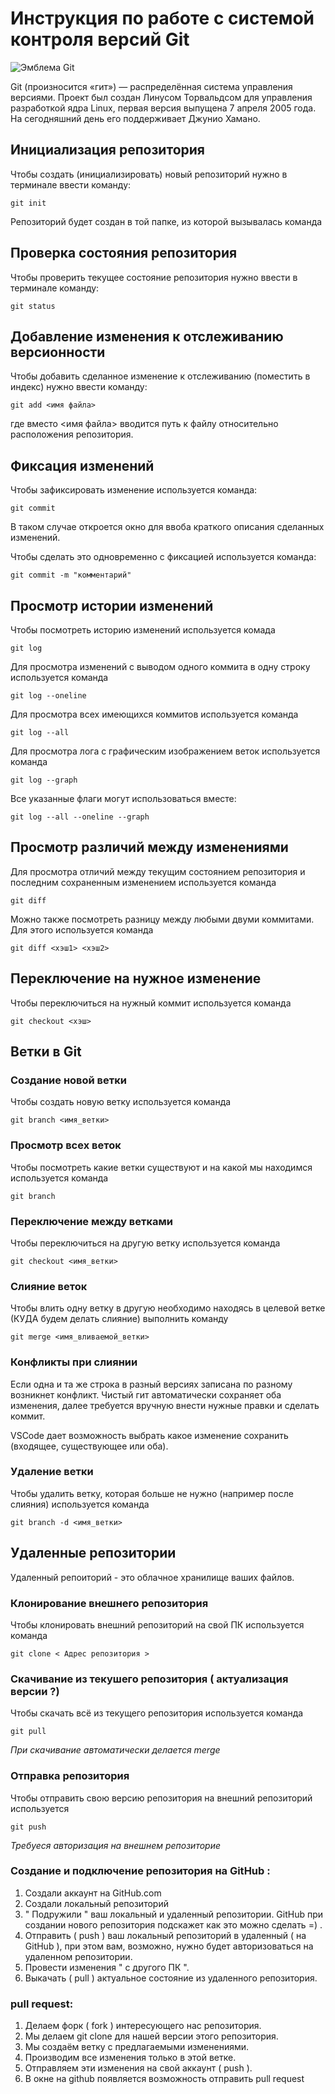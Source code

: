 # **Инструкция по работе с системой контроля версий Git**

![Эмблема Git](git.jpg)

Git (произносится «гит») — распределённая система управления версиями. Проект был создан Линусом Торвальдсом для управления разработкой ядра Linux, первая версия выпущена 7 апреля 2005 года. На сегодняшний день его поддерживает Джунио Хамано.

## Инициализация репозитория

Чтобы создать (инициализировать) новый репозиторий нужно в терминале ввести команду:

    git init

Репозиторий будет создан в той папке, из которой вызывалась команда

## Проверка состояния репозитория

Чтобы проверить текущее состояние репозитория нужно ввести в терминале команду:

    git status

## Добавление изменения к отслеживанию версионности

Чтобы добавить сделанное изменение к отслеживанию (поместить в индекс) нужно ввести команду:

    git add <имя файла>

где вместо <имя файла> вводится путь к файлу относительно расположения репозитория.

## Фиксация изменений

Чтобы зафиксировать изменение используется команда:

    git commit

В таком случае откроется окно для ввоба краткого описания сделанных изменений.

Чтобы сделать это одновременно с фиксацией используется команда:

    git commit -m "комментарий"

## Просмотр истории изменений

Чтобы посмотреть историю изменений используется комада

    git log

Для просмотра изменений с выводом одного коммита в одну строку используется команда

    git log --oneline

Для просмотра всех имеющихся коммитов используется команда

    git log --all

Для просмотра лога с графическим изображением веток используется команда

    git log --graph

Все указанные флаги могут использоваться вместе:

    git log --all --oneline --graph

## Просмотр различий между изменениями

Для просмотра отличий между текущим состоянием репозитория и последним сохраненным изменением используется команда

    git diff

Можно также посмотреть разницу между любыми двуми коммитами. Для этого используется команда

    git diff <хэш1> <хэш2>

## Переключение на нужное изменение

Чтобы переключиться на нужный коммит используется команда

    git checkout <хэш>

## Ветки в Git

### Создание новой ветки

Чтобы создать новую ветку используется команда

    git branch <имя_ветки>

### Просмотр всех веток

Чтобы посмотреть какие ветки существуют и на какой мы находимся используется команда

    git branch

### Переключение между ветками

Чтобы переключиться на другую ветку используется команда

    git checkout <имя_ветки>

### Слияние веток

Чтобы влить одну ветку в другую необходимо находясь в целевой ветке (КУДА будем делать слияние) выполнить команду

    git merge <имя_вливаемой_ветки>

### Конфликты при слиянии

Если одна и та же строка в разный версиях записана по разному возникнет конфликт.
Чистый гит автоматически сохраняет оба изменения, далее требуется вручную внести нужные правки и сделать коммит.

VSСode дает возможность выбрать какое изменение сохранить (входящее, существующее или оба).

### Удаление ветки

Чтобы удалить ветку, которая больше не нужно (например после слияния) используется команда

    git branch -d <имя_ветки>

## Удаленные репозитории

Удаленный репоиторий - это облачное хранилище ваших файлов.

### Клонирование внешнего репозитория

Чтобы клонировать внешний репозиторий на свой ПК используется команда 

    git clone < Адрес репозитория >

### Скачивание из текушего репозитория ( актуализация версии ?)

Чтобы скачать всё из текущего репозитория используется команда 

    git pull

*При скачивание автоматически делается merge*

### Отправка репозитория

Чтобы отправить свою версию репозитория на внешний репозиторий используется 

    git push

*Требуеся авторизация на внешнем репозиторие*

### Создание и подключение репозитория на GitHub :
1. Создали аккаунт на GitHub.com
2. Создали локальный репозиторий 
3. " Подружили " ваш локальный и удаленный репозитории. GitHub при создании нового репозитория подскажет как это можно сделать =) .
4. Отправить ( push ) ваш локальный репозиторий в удаленный ( на GitHub ), при этом вам, возможно, нужно будет авторизоваться на удаленном репозитории.
5. Провести изменения " с другого ПК ".
6. Выкачать ( pull ) актуальное состояние из удаленного репозитория.

### pull request:
1.	Делаем форк ( fork ) интересующего нас репозитория.
2.	Мы делаем git clone для нашей версии этого репозитория.
3.	Мы создаём ветку с предлагаемыми изменениями.
4.	Производим все изменения только в этой ветке.
5.	Отправляем эти изменения на свой аккаунт ( push ).
6.	В окне на github появляется возможность отправить pull request
